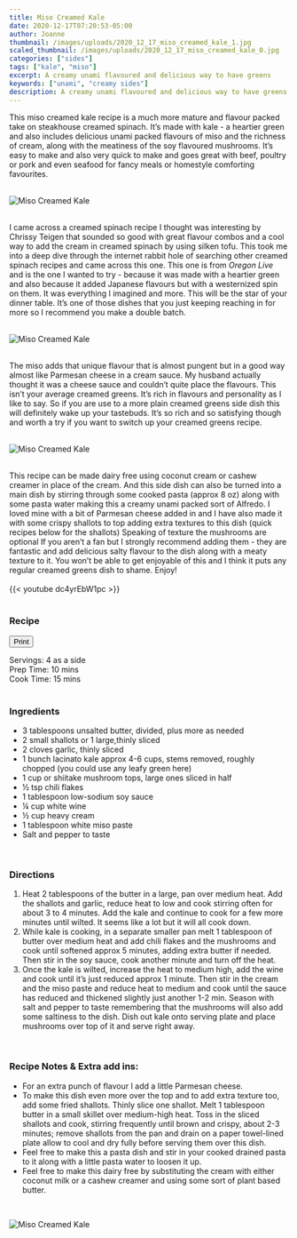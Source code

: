 ```yaml
---
title: Miso Creamed Kale
date: 2020-12-17T07:20:53-05:00
author: Joanne
thumbnail: /images/uploads/2020_12_17_miso_creamed_kale_1.jpg
scaled_thumbnail: /images/uploads/2020_12_17_miso_creamed_kale_0.jpg
categories: ["sides"]
tags: ["kale", "miso"]
excerpt: A creamy unami flavoured and delicious way to have greens
keywords: ["unami", "creamy sides"]
description: A creamy unami flavoured and delicious way to have greens
---
```

<span class="blog-text">

This miso creamed kale recipe is a much more mature and flavour packed take on steakhouse creamed spinach. It’s made with kale - a heartier green and also includes delicious unami packed flavours of miso and the richness of cream, along with the meatiness of the soy flavoured mushrooms. It’s easy to make and also very quick to make and goes great with beef, poultry or pork and even seafood for fancy meals or homestyle comforting favourites.
</br>
</br>

![Miso Creamed Kale](/images/uploads/2020_12_17_miso_creamed_kale_2.jpg)
</br>
</br>

I came across a creamed spinach recipe I thought was interesting by Chrissy Teigen that sounded so good with great flavour combos and a cool way to add the cream in creamed spinach by using silken tofu. This took me into a deep dive through the internet rabbit hole of searching other creamed spinach recipes and came across this one. This one is from _Oregon Live_ and is the one I wanted to try - because it was made with a heartier green and also because it added Japanese flavours but with a westernized spin on them. It was everything I imagined and more. This will be the star of your dinner table. It’s one of those dishes that you just keeping reaching in for more so I recommend you make a double batch. 
</br>
</br>

![Miso Creamed Kale](/images/uploads/2020_12_17_miso_creamed_kale_3.jpg)
</br>
</br>

The miso adds that unique flavour that is almost pungent but in a good way almost like Parmesan cheese in a cream sauce. My husband actually thought it was a cheese sauce and couldn’t quite place the flavours. This isn’t your average creamed greens. It’s rich in flavours and personality as I like to say. So if you are use to a more plain creamed greens side dish this will definitely wake up your tastebuds. It’s so rich and so satisfying though and worth a try if you want to switch up your creamed greens recipe. 
</br>
</br>

![Miso Creamed Kale](/images/uploads/2020_12_17_miso_creamed_kale_4.jpg)
</br>
</br>

This recipe can be made dairy free using coconut cream or cashew creamer in place of the cream. And this side dish can also be turned into a main dish by stirring through some cooked pasta (approx 8 oz) along with some pasta water making this a creamy unami packed sort of Alfredo. I loved mine with a bit of Parmesan cheese added in and I have also made it with some crispy shallots to top adding extra textures to this dish (quick recipes below for the shallots) Speaking of texture the mushrooms are optional If you aren’t a fan but I strongly recommend adding them - they are fantastic and add delicious salty flavour to the dish along with a meaty texture to it. You won’t be able to get enjoyable of this and I think it puts any regular creamed greens dish to shame. Enjoy! 
</br>
</br>
{{< youtube dc4yrEbW1pc >}}
</br>
</br>
</span>

### Recipe
<div print_button><form>
<input type="button" value="Print" class="btn__print" onClick="window.print()">
</form></div>

<div>Servings: <span itemprop="recipeYield">4 as a side</div>
<div>Prep Time: <meta itemprop="prepTime" content="PT10M">10 mins</div>
<div>Cook Time: <meta itemprop="cookTime" content="PT15M">15 mins</div>
</br>

### Ingredients

* <span itemprop="recipeIngredient">3 tablespoons unsalted butter, divided, plus more as needed</span>
* <span itemprop="recipeIngredient">2 small shallots or 1 large,thinly sliced</span>
* <span itemprop="recipeIngredient">2 cloves garlic, thinly sliced</span>
* <span itemprop="recipeIngredient">1 bunch lacinato kale approx 4-6 cups, stems removed, roughly chopped (you could use any leafy green here)</span>
* <span itemprop="recipeIngredient">1 cup or shiitake mushroom tops, large ones sliced in half </span>
* <span itemprop="recipeIngredient">&frac12; tsp chili flakes</span>
* <span itemprop="recipeIngredient">1 tablespoon low-sodium soy sauce</span>
* <span itemprop="recipeIngredient">&frac14; cup white wine </span>
* <span itemprop="recipeIngredient">&frac12; cup heavy cream</span>
* <span itemprop="recipeIngredient">1 tablespoon white miso paste </span>
* <span itemprop="recipeIngredient">Salt and pepper to taste </span>
</br>

### Directions

1. Heat 2 tablespoons of the butter in a large, pan over medium heat. Add the shallots and garlic, reduce heat to low and cook stirring often for about 3 to 4 minutes. Add the kale and continue to cook for a few more minutes until wilted. It seems like a lot but it will all cook down. 
2. While kale is cooking, in a separate smaller pan melt 1 tablespoon of butter over medium heat and add chili flakes and the mushrooms and cook until softened approx 5 minutes, adding extra butter if needed. Then stir in the soy sauce, cook another minute and turn off the heat.
3. Once the kale is wilted, increase the heat to medium high, add the wine and cook until it’s just reduced approx 1 minute. Then stir in the cream and the miso paste and reduce heat to medium and cook until the sauce has reduced and thickened slightly just another 1-2 min. Season with salt and pepper to taste remembering that the mushrooms will also add some saltiness to the dish. Dish out kale onto serving plate and place mushrooms over top of it and serve right away. 
</br>

### Recipe Notes & Extra add ins: 
* For an extra punch of flavour I add a little Parmesan cheese. 
* To make this dish even more over the top and to add extra texture too, add some fried shallots. Thinly slice one shallot. Melt 1 tablespoon butter in a small skillet over medium-high heat. Toss in the sliced shallots and cook, stirring frequently until brown and crispy, about 2-3 minutes; remove shallots from the pan and drain on a paper towel-lined plate allow to cool and dry fully before serving them over this dish. 
* Feel free to make this a pasta dish and stir in your cooked drained pasta to it along with a little pasta water to loosen it up. 
* Feel free to make this dairy free by substituting  the cream with either coconut milk or a cashew creamer and using some sort of plant based butter. 

</br>

![Miso Creamed Kale](/images/uploads/2020_12_17_miso_creamed_kale_5.jpg)
